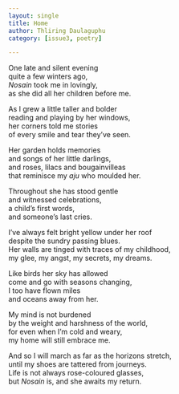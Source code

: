```yaml
---
layout: single
title: Home
author: Thliring Daulaguphu
category: [issue3, poetry]

---
```


One late and silent evening<br>
quite a few winters ago,<br>
_Nosain_ took me in lovingly,<br>
as she did all her children before me.<br>

As I grew a little taller and bolder<br>
reading and playing by her windows,<br>
her corners told me stories<br>
of every smile and tear they’ve seen.<br>

Her garden holds memories<br>
and songs of her little darlings,<br>
and roses, lilacs and bougainvilleas<br>
that reminisce my _aju_ who moulded her.<br>

Throughout she has stood gentle<br>
and witnessed celebrations,<br>
a child’s first words,<br>
and someone’s last cries.<br>

I’ve always felt bright yellow under her roof<br>
despite the sundry passing blues.<br>
Her walls are tinged with traces of my childhood,<br>
my glee, my angst, my secrets, my dreams.<br>

Like birds her sky has allowed<br>
come and go with seasons changing,<br>
I too have flown miles<br>
and oceans away from her.<br>

My mind is not burdened<br>
by the weight and harshness of the world,<br>
for even when I’m cold and weary,<br>
my home will still embrace me.<br>

And so I will march as far as the horizons stretch,<br>
until my shoes are tattered from journeys.<br>
Life is not always rose-coloured glasses,<br>
but _Nosain_ is, and she awaits my return.<br>
